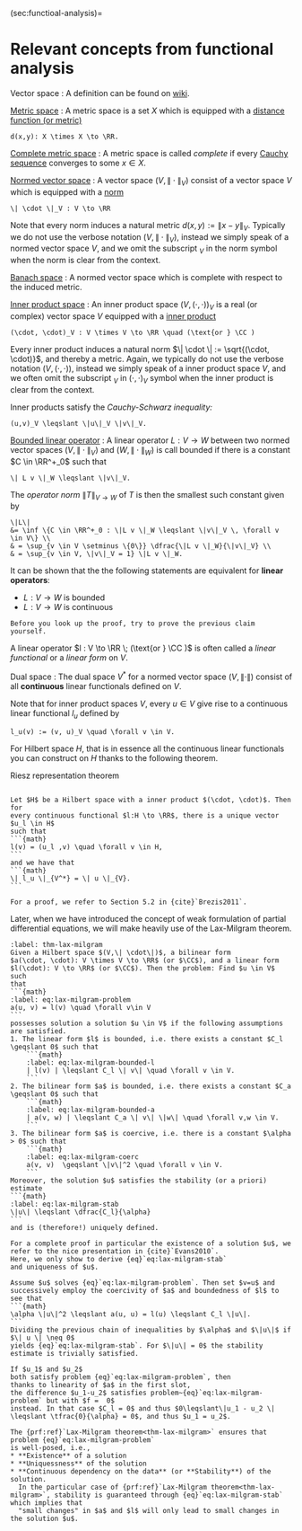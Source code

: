 (sec:functioal-analysis)=
# Relevant concepts from functional analysis

Vector space
: A definition can be found on [wiki](https://en.wikipedia.org/wiki/Vector_space).

[Metric space](https://en.wikipedia.org/wiki/Metric_space)
: A metric space is a set $X$ which is equipped with a [distance function (or metric)](https://en.wikipedia.org/wiki/Metric_space#Definition)

```{math}
d(x,y): X \times X \to \RR.
```

[Complete metric space](https://en.wikipedia.org/wiki/Complete_metric_space)
: A metric space is called *complete* if every [Cauchy sequence](https://en.wikipedia.org/wiki/Cauchy_sequence#In_a_metric_space)
converges to some $x \in X$.

[Normed vector space](https://en.wikipedia.org/wiki/Metric_space)
: A vector space $(V, \|\cdot\|_V)$ consist of a vector space $V$ which is 
equipped with a [norm](https://en.wikipedia.org/wiki/Norm_(mathematics)) 

```{math}
\| \cdot \|_V : V \to \RR
``` 

Note that every norm induces a natural metric $d(x, y) := \|x-y\|_V$.
Typically we do not use the verbose notation $(V, \|\cdot\|_V)$, instead
we simply speak of a normed vector space $V$, and we omit the subscript $_V$
in the norm symbol when the norm is clear from
the context.

[Banach space](https://en.wikipedia.org/wiki/Banach_space)
: A normed vector space which is complete with respect to the induced metric.

[Inner product space](https://en.wikipedia.org/wiki/Inner_product_space)
: An inner product space $\bigl(V, (\cdot, \cdot)\bigr)_V$ is a real 
(or complex) vector space $V$ equipped with a [inner product](https://en.wikipedia.org/wiki/Inner_product_space#Basic_properties)
    
```{math}
(\cdot, \cdot)_V : V \times V \to \RR \quad (\text{or } \CC )
``` 

Every inner product induces a natural norm $\| \cdot \| := \sqrt{(\cdot, \cdot)}$, and thereby a metric. 
Again, we typically do not use the verbose notation $\bigl(V, (\cdot,
\cdot)\bigr)$, instead we simply speak of a inner product space $V$,
and we often omit the subscript $_V$
in $(\cdot, \cdot)_V$ symbol when the inner product is clear from
the context.

Inner products satisfy the *Cauchy-Schwarz inequality:*
```{math}
(u,v)_V \leqslant \|u\|_V \|v\|_V.
```
<!-- and inequality only holds -->


[Bounded linear operator](https://en.wikipedia.org/wiki/Operator_(mathematics)#Bounded_operators)
: A linear operator $L: V \to W$ between two normed vector spaces 
$(V, \|\cdot\|_V)$ and $(W, \|\cdot\|_W)$
is call bounded if there is a constant $C \in \RR^+_0$ such that
```{math}
\| L v \|_W \leqslant \|v\|_V.
```

The *operator norm* $\|T\|_{V\to W}$ of $T$ is then the smallest such constant given by 
```{math}
\|L\|
&= \inf \{C \in \RR^+_0 : \|L v \|_W \leqslant \|v\|_V \, \forall v \in V\} \\
& = \sup_{v \in V \setminus \{0\}} \dfrac{\|L v \|_W}{\|v\|_V} \\
& = \sup_{v \in V, \|v\|_V = 1} \|L v \|_W.
```
It can be shown that the the following statements are equivalent for **linear operators**:
* $L: V \to W$ is bounded
* $L: V \to W$ is continuous

<!-- See {cite}`Brezis2011` for a proof. -->

```{exercise} 
Before you look up the proof, try to prove the previous claim yourself.
```

A linear operator $l : V \to \RR \; (\text{or } \CC )$ is often called
a *linear functional* or a *linear form* on $V$.

Dual space
: The dual space $V^*$ for a normed vector space $(V, \|\cdot\|)$ consist
of all **continuous** linear functionals defined on $V$.

Note that for inner product spaces $V$, every $u \in V$ give rise to a 
continuous linear functional $l_u$ defined by
```{math}
l_u(v) := (v, u)_V \quad \forall v \in V.
```

For Hilbert space $H$, that is in essence all the continuous linear functionals
you can construct on $H$ thanks to the following theorem.

Riesz representation theorem 
````{prf:theorem} Riesz representation theorem

Let $H$ be a Hilbert space with a inner product $(\cdot, \cdot)$. Then for
every continuous functional $l:H \to \RR$, there is a unique vector $u_l \in H$
such that
```{math}
l(v) = (u_l ,v) \quad \forall v \in H,
```
and we have that
```{math}
\| l_u \|_{V^*} = \| u \|_{V}.
```
````

```{prf:proof}
For a proof, we refer to Section 5.2 in {cite}`Brezis2011`. 
```

Later, when we have introduced the concept of weak formulation of partial differential equations, we will make heavily use of the  Lax-Milgram theorem.

````{prf:theorem} Lax-Milgram
:label: thm-lax-milgram
Given a Hilbert space $(V,\| \cdot\|)$, a bilinear form
$a(\cdot, \cdot): V \times V \to \RR$ (or $\CC$), and a linear form 
$l(\cdot): V \to \RR$ (or $\CC$). Then the problem: Find $u \in V$ such 
that 
```{math}
:label: eq:lax-milgram-problem
a(u, v) = l(v) \quad \forall v\in V
```
possesses solution a solution $u \in V$ if the following assumptions are satisfied.
1. The linear form $l$ is bounded, i.e. there exists a constant $C_l \geqslant 0$ such that
    ```{math}
    :label: eq:lax-milgram-bounded-l
    | l(v) | \leqslant C_l \| v\| \quad \forall v \in V.
    ```
2. The bilinear form $a$ is bounded, i.e. there exists a constant $C_a \geqslant 0$ such that
    ```{math}
    :label: eq:lax-milgram-bounded-a
    | a(v, w) | \leqslant C_a \| v\| \|w\| \quad \forall v,w \in V.
    ```
3. The bilinear form $a$ is coercive, i.e. there is a constant $\alpha > 0$ such that
    ```{math}
    :label: eq:lax-milgram-coerc
    a(v, v)  \geqslant \|v\|^2 \quad \forall v \in V.
    ```
Moreover, the solution $u$ satisfies the stability (or a priori) estimate
```{math}
:label: eq:lax-milgram-stab
\|u\| \leqslant \dfrac{C_l}{\alpha}
```
and is (therefore!) uniquely defined.
````

````{prf:proof}
For a complete proof in particular the existence of a solution $u$, we
refer to the nice presentation in {cite}`Evans2010`.
Here, we only show to derive {eq}`eq:lax-milgram-stab`
and uniqueness of $u$.

Assume $u$ solves {eq}`eq:lax-milgram-problem`. Then set $v=u$ and
successively employ the coercivity of $a$ and boundedness of $l$ to see that
```{math}
\alpha \|u\|^2 \leqslant a(u, u) = l(u) \leqslant C_l \|u\|.
```
Dividing the previous chain of inequalities by $\alpha$ and $\|u\|$ if $\| u \| \neq 0$
yields {eq}`eq:lax-milgram-stab`. For $\|u\| = 0$ the stability estimate is trivially satisfied.

If $u_1$ and $u_2$
both satisfy problem {eq}`eq:lax-milgram-problem`, then
thanks to linearity of $a$ in the first slot,
the difference $u_1-u_2$ satisfies problem~{eq}`eq:lax-milgram-problem` but with $f =  0$
instead. In that case $C_l = 0$ and thus $0\leqslant\|u_1 - u_2 \| \leqslant \tfrac{0}{\alpha} = 0$, and thus $u_1 = u_2$.
````

```{prf:remark}
The {prf:ref}`Lax-Milgram theorem<thm-lax-milgram>` ensures that 
problem {eq}`eq:lax-milgram-problem`
is well-posed, i.e.,
* **Existence** of a solution
* **Uniquessness** of the solution
* **Continuous dependency on the data** (or **Stability**) of the solution.
  In the particular case of {prf:ref}`Lax-Milgram theorem<thm-lax-milgram>`, stability is guaranteed through {eq}`eq:lax-milgram-stab` which implies that
  "small changes" in $a$ and $l$ will only lead to small changes in the solution $u$.
```
